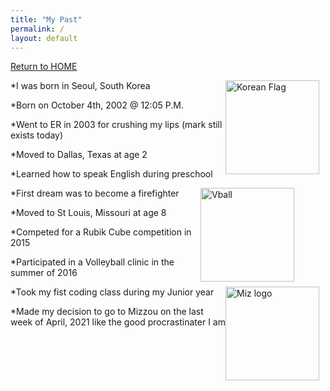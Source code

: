 ```yaml
---
title: "My Past"
permalink: /
layout: default
---
```



[Return to HOME](https://mkim74.github.io/AboutMe/)

<img src="https://asiasociety.org/sites/default/files/styles/1200w/public/K/korean-flag.jpg"
     alt="Korean Flag"
     style="float: right; margin-right: 10px;" 
     width = "150"
     height = "150"/>

*I was born in Seoul, South Korea

*Born on October 4th, 2002 @ 12:05 P.M.

*Went to ER in 2003 for crushing my lips (mark still exists today)

*Moved to Dallas, Texas at age 2 

*Learned how to speak English during preschool

<img src="https://m.media-amazon.com/images/I/41VBV7gKpwL._AC_SY1000_.jpg"
     alt="Vball"
     style="float: right; margin-right: 50px;" 
     width = "150"
     height = "150"/>

*First dream was to become a firefighter 

*Moved to St Louis, Missouri at age 8

*Competed for a Rubik Cube competition in 2015

*Participated in a Volleyball clinic in the summer of 2016

<img src="https://upload.wikimedia.org/wikipedia/en/thumb/2/2c/Missouri_Tigers_logo.svg/800px-Missouri_Tigers_logo.svg.png"
     alt="Miz logo"
     style="float: right; margin-right: 10px;" 
     width = "150"
     height = "150"/>

*Took my fist coding class during my Junior year

*Made my decision to go to Mizzou on the last week of April, 2021 like the good procrastinater I am


















